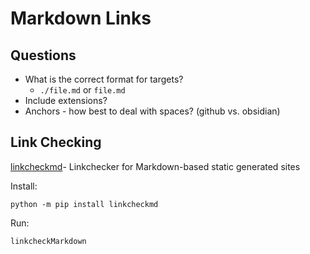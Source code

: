 # Markdown Links


## Questions

- What is the correct format for targets?
    - `./file.md` or `file.md`
- Include extensions?
- Anchors - how best to deal with spaces? (github vs. obsidian)

## Link Checking

[linkcheckmd](https://pypi.org/project/linkcheckmd/)- Linkchecker for Markdown-based static generated sites

Install:

    python -m pip install linkcheckmd

Run:

    linkcheckMarkdown